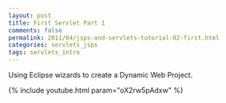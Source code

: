 ```yaml
---           
layout: post
title: First Servlet Part 1
comments: false
permalink: 2011/04/jsps-and-servlets-tutorial-02-first.html
categories: servlets_jsps
tags: servlets_intro
---
```


Using Eclipse wizards to create a Dynamic Web Project.

{% include youtube.html param="oX2rw5pAdxw" %}